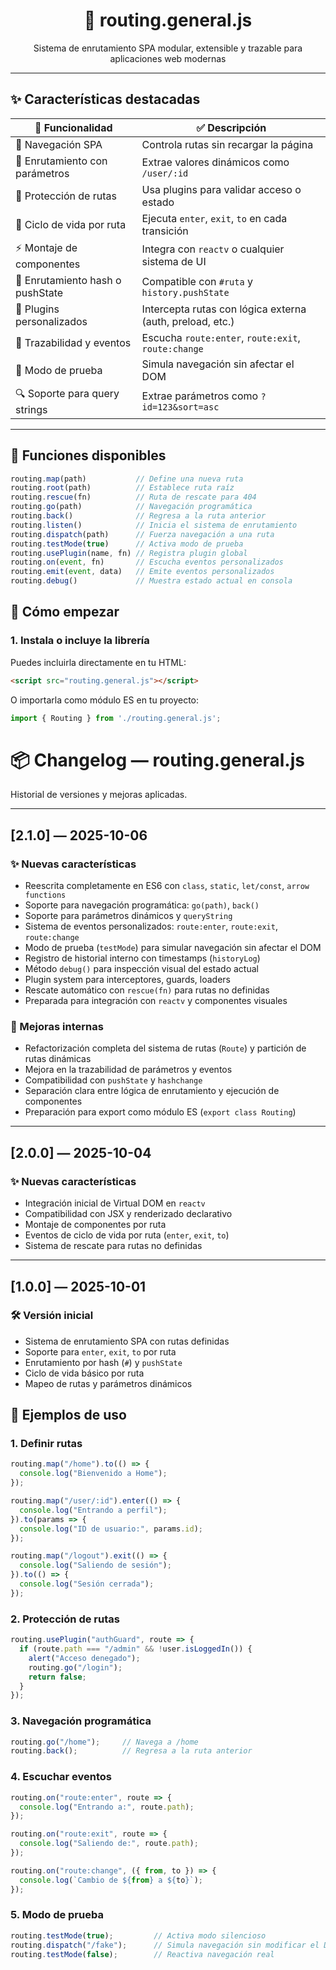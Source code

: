 <p align="center">
  <h1 align="center">🧭 routing.general.js</h1>
  <p align="center">Sistema de enrutamiento SPA modular, extensible y trazable para aplicaciones web modernas</p>
</p>

---

## ✨ Características destacadas

| 🔧 Funcionalidad               | ✅ Descripción |
|-------------------------------|----------------|
| 🔁 Navegación SPA              | Controla rutas sin recargar la página |
| 🧠 Enrutamiento con parámetros | Extrae valores dinámicos como `/user/:id` |
| 🔐 Protección de rutas         | Usa plugins para validar acceso o estado |
| 🧪 Ciclo de vida por ruta      | Ejecuta `enter`, `exit`, `to` en cada transición |
| ⚡️ Montaje de componentes      | Integra con `reactv` o cualquier sistema de UI |
| 📡 Enrutamiento hash o pushState | Compatible con `#ruta` y `history.pushState` |
| 🧬 Plugins personalizados      | Intercepta rutas con lógica externa (auth, preload, etc.) |
| 🧠 Trazabilidad y eventos      | Escucha `route:enter`, `route:exit`, `route:change` |
| 🧪 Modo de prueba              | Simula navegación sin afectar el DOM |
| 🔍 Soporte para query strings  | Extrae parámetros como `?id=123&sort=asc` |

---

## 🧩 Funciones disponibles

```js
routing.map(path)           // Define una nueva ruta
routing.root(path)          // Establece ruta raíz
routing.rescue(fn)          // Ruta de rescate para 404
routing.go(path)            // Navegación programática
routing.back()              // Regresa a la ruta anterior
routing.listen()            // Inicia el sistema de enrutamiento
routing.dispatch(path)      // Fuerza navegación a una ruta
routing.testMode(true)      // Activa modo de prueba
routing.usePlugin(name, fn) // Registra plugin global
routing.on(event, fn)       // Escucha eventos personalizados
routing.emit(event, data)   // Emite eventos personalizados
routing.debug()             // Muestra estado actual en consola
```

## 🚀 Cómo empezar

### 1. Instala o incluye la librería

Puedes incluirla directamente en tu HTML:

```html
<script src="routing.general.js"></script>

```

O importarla como módulo ES en tu proyecto:
```js
import { Routing } from './routing.general.js';
```

# 📦 Changelog — routing.general.js

Historial de versiones y mejoras aplicadas.

---

## [2.1.0] — 2025-10-06

### ✨ Nuevas características

- Reescrita completamente en ES6 con `class`, `static`, `let/const`, `arrow functions`
- Soporte para navegación programática: `go(path)`, `back()`
- Soporte para parámetros dinámicos y `queryString`
- Sistema de eventos personalizados: `route:enter`, `route:exit`, `route:change`
- Modo de prueba (`testMode`) para simular navegación sin afectar el DOM
- Registro de historial interno con timestamps (`historyLog`)
- Método `debug()` para inspección visual del estado actual
- Plugin system para interceptores, guards, loaders
- Rescate automático con `rescue(fn)` para rutas no definidas
- Preparada para integración con `reactv` y componentes visuales

### 🧠 Mejoras internas

- Refactorización completa del sistema de rutas (`Route`) y partición de rutas dinámicas
- Mejora en la trazabilidad de parámetros y eventos
- Compatibilidad con `pushState` y `hashchange`
- Separación clara entre lógica de enrutamiento y ejecución de componentes
- Preparación para export como módulo ES (`export class Routing`)

---

## [2.0.0] — 2025-10-04

### ✨ Nuevas características

- Integración inicial de Virtual DOM en `reactv`
- Compatibilidad con JSX y renderizado declarativo
- Montaje de componentes por ruta
- Eventos de ciclo de vida por ruta (`enter`, `exit`, `to`)
- Sistema de rescate para rutas no definidas

---

## [1.0.0] — 2025-10-01

### 🛠️ Versión inicial

- Sistema de enrutamiento SPA con rutas definidas
- Soporte para `enter`, `exit`, `to` por ruta
- Enrutamiento por hash (`#`) y `pushState`
- Ciclo de vida básico por ruta
- Mapeo de rutas y parámetros dinámicos

## 🧪 Ejemplos de uso

### 1. Definir rutas

```js
routing.map("/home").to(() => {
  console.log("Bienvenido a Home");
});

routing.map("/user/:id").enter(() => {
  console.log("Entrando a perfil");
}).to(params => {
  console.log("ID de usuario:", params.id);
});

routing.map("/logout").exit(() => {
  console.log("Saliendo de sesión");
}).to(() => {
  console.log("Sesión cerrada");
});
```

### 2. Protección de rutas
```js
routing.usePlugin("authGuard", route => {
  if (route.path === "/admin" && !user.isLoggedIn()) {
    alert("Acceso denegado");
    routing.go("/login");
    return false;
  }
});
```

### 3. Navegación programática
```js
routing.go("/home");     // Navega a /home
routing.back();          // Regresa a la ruta anterior
```

### 4. Escuchar eventos
```js
routing.on("route:enter", route => {
  console.log("Entrando a:", route.path);
});

routing.on("route:exit", route => {
  console.log("Saliendo de:", route.path);
});

routing.on("route:change", ({ from, to }) => {
  console.log(`Cambio de ${from} a ${to}`);
});
```

### 5. Modo de prueba
```js
routing.testMode(true);         // Activa modo silencioso
routing.dispatch("/fake");      // Simula navegación sin modificar el DOM
routing.testMode(false);        // Reactiva navegación real
```